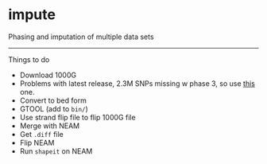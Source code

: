 # impute
Phasing and imputation of multiple data sets

----------------------

Things to do
- Download 1000G 
 - Problems with latest release, 2.3M SNPs missing w phase 3, so use [this](https://mathgen.stats.ox.ac.uk/impute/data_download_1000G_phase1_integrated_SHAPEIT2_16-06-14.html) one.
- Convert to bed form
 - GTOOL (add to `bin/`)
- Use strand flip file to flip 1000G file
- Merge with NEAM
 - Get `.diff` file
- Flip NEAM
- Run `shapeit` on NEAM
